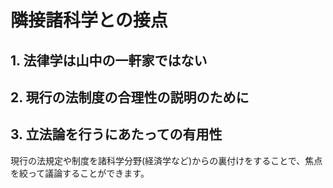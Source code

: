 # 隣接諸科学との接点
## 1. 法律学は山中の一軒家ではない
## 2. 現行の法制度の合理性の説明のために
## 3. 立法論を行うにあたっての有用性
現行の法規定や制度を諸科学分野(経済学など)からの裏付けをすることで、焦点を絞って議論することができます。
